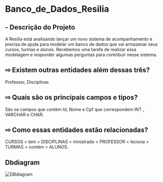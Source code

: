 # Banco_de_Dados_Resilia

##  - Descrição do Projeto 
A Resilia está analisando lançar um novo sistema de
acompanhamento e precisa de ajuda para modelar um
banco de dados que vai armazenar seus cursos, turmas e alunos.
Recebemos uma tarefa de realizar essa modelagem e responder algumas perguntas para contribuir nesse sistema. 


## ⇨ Existem outras entidades além dessas três?
Professor, Disciplinas

## ⇨ Quais são os principais campos e tipos?
São os campos que contém Id, Nome e Cpf que correspondem INT , VARCHAR e CHAR.

## ⇨ Como essas entidades estão relacionadas?
CURSOS < tem > DISCIPLINAS < ministrado > PROFESSOR < leciona > TURMAS < contém > ALUNOS.


## Dbdiagram

![DBdiagram](https://user-images.githubusercontent.com/115565161/222277419-dec667dc-2dda-4483-b6dc-0268a568b884.png)
